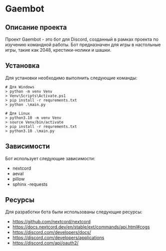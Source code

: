 # Gaembot

## Описание проекта

Проект Gaembot - это бот для Discord, созданный в рамках проекта по изучению командной работы. Бот предназначен для игры в настольные игры, такие как 2048, крестики-нолики и шашки.

## Установка

Для установки необходимо выполнить следующие команды:

```shell-session
# Для Windows
> python -m venv Venv 
> Venv\Scripts\Activate.ps1
> pip install -r requrements.txt
> python .\main.py
```

```shell-session
# Для Linux
> python3.10 -m venv Venv 
> source Venv/bin/activate
> pip install -r requrements.txt
> python3.10 .\main.py
```

## Зависимости

Бот использует следующие зависимости:

- nextcord
- aeval
- pillow
- sphinx
-requests

## Ресурсы

Для разработки бота были использованы следующие ресурсы:

- https://github.com/nextcord/nextcord
- https://docs.nextcord.dev/en/stable/ext/commands/api.html#cogs
- https://discord.com/developers/docs/
- https://discord.com/developers/applications
- https://discord.com/api/oauth2/